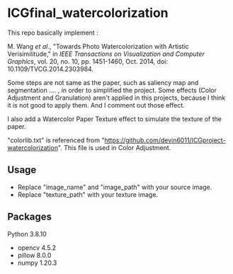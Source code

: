 # ICGfinal_watercolorization

This repo basically implement :

M. Wang *et al*., "Towards Photo Watercolorization with Artistic Verisimilitude," in *IEEE Transactions on Visualization and Computer Graphics*, vol. 20, no. 10, pp. 1451-1460, Oct. 2014, doi: 10.1109/TVCG.2014.2303984.

Some steps are not same as the paper, such as saliency map and segmentation .... , in order to simplified the project. Some effects (Color Adjustment and Granulation) aren't applied in this projects, because I think it is not good to apply them.  And I comment out those effect.

I also add a Watercolor Paper Texture effect to simulate the texture of the paper. 

"colorlib.txt" is referenced from "https://github.com/devin6011/ICGproject-watercolorization". This file is used in Color Adjustment.

## Usage
* Replace "image_name" and "image_path" with your source image.
* Replace "texture_path" with your texture image.

## Packages
Python 3.8.10

* opencv                    4.5.2
* pillow                    8.0.0
* numpy                     1.20.3





